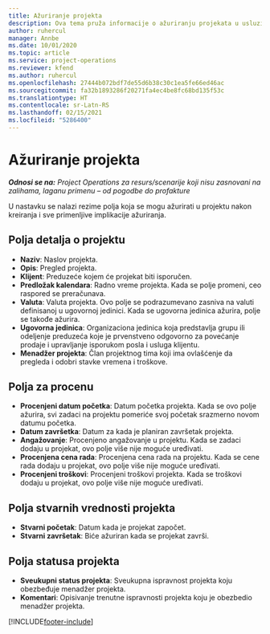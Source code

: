 ```yaml
---
title: Ažuriranje projekta
description: Ova tema pruža informacije o ažuriranju projekata u usluzi Project Operations.
author: ruhercul
manager: Annbe
ms.date: 10/01/2020
ms.topic: article
ms.service: project-operations
ms.reviewer: kfend
ms.author: ruhercul
ms.openlocfilehash: 27444b072bdf7de55d6b38c30c1ea5fe66ed46ac
ms.sourcegitcommit: fa32b1893286f20271fa4ec4be8fc68bd135f53c
ms.translationtype: HT
ms.contentlocale: sr-Latn-RS
ms.lasthandoff: 02/15/2021
ms.locfileid: "5286400"
---
```

# <a name="update-a-project"></a>Ažuriranje projekta

_**Odnosi se na:** Project Operations za resurs/scenarije koji nisu zasnovani na zalihama, laganu primenu – od pogodbe do profakture_

U nastavku se nalazi rezime polja koja se mogu ažurirati u projektu nakon kreiranja i sve primenljive implikacije ažuriranja.

## <a name="project-detail-fields"></a>Polja detalja o projektu

- **Naziv**: Naslov projekta.
- **Opis**: Pregled projekta.
- **Klijent**: Preduzeće kojem će projekat biti isporučen.
- **Predložak kalendara**: Radno vreme projekta. Kada se polje promeni, ceo raspored se preračunava.
- **Valuta**: Valuta projekta. Ovo polje se podrazumevano zasniva na valuti definisanoj u ugovornoj jedinici. Kada se ugovorna jedinica ažurira, polje se takođe ažurira.
- **Ugovorna jedinica**: Organizaciona jedinica koja predstavlja grupu ili odeljenje preduzeća koje je prvenstveno odgovorno za povećanje prodaje i upravljanje isporukom posla i usluga klijentu. 
- **Menadžer projekta**: Član projektnog tima koji ima ovlašćenje da pregleda i odobri stavke vremena i troškove.

## <a name="estimate-fields"></a>Polja za procenu

- **Procenjeni datum početka**: Datum početka projekta. Kada se ovo polje ažurira, svi zadaci na projektu pomeriće svoj početak srazmerno novom datumu početka.
- **Datum završetka**: Datum za kada je planiran završetak projekta.
- **Angažovanje**: Procenjeno angažovanje u projektu. Kada se zadaci dodaju u projekat, ovo polje više nije moguće uređivati.
- **Procenjena cena rada**: Procenjena cena rada na projektu. Kada se cene rada dodaju u projekat, ovo polje više nije moguće uređivati.
- **Procenjeni troškovi**: Procenjeni troškovi projekta. Kada se troškovi dodaju u projekat, ovo polje više nije moguće uređivati.

## <a name="project-actual-fields"></a>Polja stvarnih vrednosti projekta
- **Stvarni početak**: Datum kada je projekat započet.
- **Stvarni završetak**: Biće ažuriran kada se projekat završi.

## <a name="project-status-fields"></a>Polja statusa projekta

- **Sveukupni status projekta**: Sveukupna ispravnost projekta koju obezbeđuje menadžer projekta.
- **Komentari**: Opisivanje trenutne ispravnosti projekta koju je obezbedio menadžer projekta.



[!INCLUDE[footer-include](../includes/footer-banner.md)]